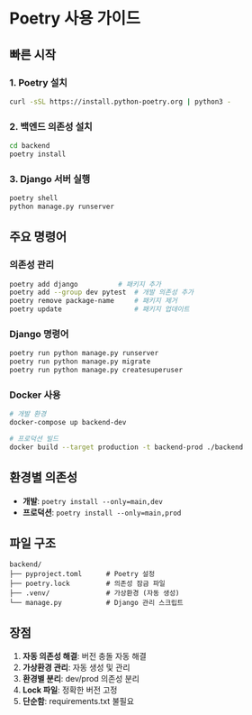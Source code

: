 # Poetry 사용 가이드

## 빠른 시작

### 1. Poetry 설치
```bash
curl -sSL https://install.python-poetry.org | python3 -
```

### 2. 백엔드 의존성 설치
```bash
cd backend
poetry install
```

### 3. Django 서버 실행
```bash
poetry shell
python manage.py runserver
```

## 주요 명령어

### 의존성 관리
```bash
poetry add django          # 패키지 추가
poetry add --group dev pytest  # 개발 의존성 추가
poetry remove package-name     # 패키지 제거
poetry update                  # 패키지 업데이트
```

### Django 명령어
```bash
poetry run python manage.py runserver
poetry run python manage.py migrate
poetry run python manage.py createsuperuser
```

### Docker 사용
```bash
# 개발 환경
docker-compose up backend-dev

# 프로덕션 빌드
docker build --target production -t backend-prod ./backend
```

## 환경별 의존성

- **개발**: `poetry install --only=main,dev`
- **프로덕션**: `poetry install --only=main,prod`

## 파일 구조

```
backend/
├── pyproject.toml      # Poetry 설정
├── poetry.lock         # 의존성 잠금 파일
├── .venv/              # 가상환경 (자동 생성)
└── manage.py           # Django 관리 스크립트
```

## 장점

1. **자동 의존성 해결**: 버전 충돌 자동 해결
2. **가상환경 관리**: 자동 생성 및 관리
3. **환경별 분리**: dev/prod 의존성 분리
4. **Lock 파일**: 정확한 버전 고정
5. **단순함**: requirements.txt 불필요
